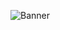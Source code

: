 ![Banner](https://raw.githubusercontent.com/Zentheriun/Zentheriun/main/Resources/.GIFs/Animation%2001.gif)
